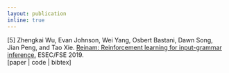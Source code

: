 ```yaml
---
layout: publication
inline: true
---
```

<tr valign="top">
<td class="bibtexnumber" align="right">
[5]
</td>
<td class="bibtexitem">
Zhengkai Wu, Evan Johnson, Wei Yang, Osbert Bastani, Dawn Song, Jian Peng, and
Tao Xie.
<a href="https://dl.acm.org/doi/pdf/10.1145/3338906.3338958">Reinam: Reinforcement learning for input-grammar inference.</a>
ESEC/FSE 2019. <br> 
[paper | code | bibtex]
</td>
</tr>
